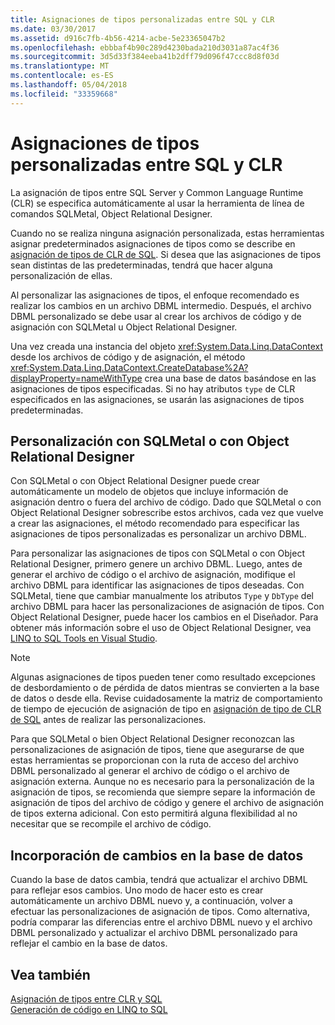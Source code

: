 ```yaml
---
title: Asignaciones de tipos personalizadas entre SQL y CLR
ms.date: 03/30/2017
ms.assetid: d916c7fb-4b56-4214-acbe-5e23365047b2
ms.openlocfilehash: ebbbaf4b90c289d4230bada210d3031a87ac4f36
ms.sourcegitcommit: 3d5d33f384eeba41b2dff79d096f47ccc8d8f03d
ms.translationtype: MT
ms.contentlocale: es-ES
ms.lasthandoff: 05/04/2018
ms.locfileid: "33359668"
---
```

# <a name="sql-clr-custom-type-mappings"></a>Asignaciones de tipos personalizadas entre SQL y CLR
La asignación de tipos entre SQL Server y Common Language Runtime (CLR) se especifica automáticamente al usar la herramienta de línea de comandos SQLMetal, Object Relational Designer.  
  
 Cuando no se realiza ninguna asignación personalizada, estas herramientas asignar predeterminados asignaciones de tipos como se describe en [asignación de tipos de CLR de SQL](../../../../../../docs/framework/data/adonet/sql/linq/sql-clr-type-mapping.md). Si desea que las asignaciones de tipos sean distintas de las predeterminadas, tendrá que hacer alguna personalización de ellas.  
  
 Al personalizar las asignaciones de tipos, el enfoque recomendado es realizar los cambios en un archivo DBML intermedio. Después, el archivo DBML personalizado se debe usar al crear los archivos de código y de asignación con SQLMetal u Object Relational Designer.  
  
 Una vez creada una instancia del objeto <xref:System.Data.Linq.DataContext> desde los archivos de código y de asignación, el método <xref:System.Data.Linq.DataContext.CreateDatabase%2A?displayProperty=nameWithType> crea una base de datos basándose en las asignaciones de tipos especificadas. Si no hay atributos `type` de CLR especificados en las asignaciones, se usarán las asignaciones de tipos predeterminadas.  
  
## <a name="customization-with-sqlmetal-or-or-designer"></a>Personalización con SQLMetal o con Object Relational Designer  
 Con SQLMetal o con Object Relational Designer puede crear automáticamente un modelo de objetos que incluye información de asignación dentro o fuera del archivo de código. Dado que SQLMetal o con Object Relational Designer sobrescribe estos archivos, cada vez que vuelve a crear las asignaciones, el método recomendado para especificar las asignaciones de tipos personalizadas es personalizar un archivo DBML.  
  
 Para personalizar las asignaciones de tipos con SQLMetal o con Object Relational Designer, primero genere un archivo DBML. Luego, antes de generar el archivo de código o el archivo de asignación, modifique el archivo DBML para identificar las asignaciones de tipos deseadas. Con SQLMetal, tiene que cambiar manualmente los atributos `Type` y `DbType` del archivo DBML para hacer las personalizaciones de asignación de tipos. Con Object Relational Designer, puede hacer los cambios en el Diseñador. Para obtener más información sobre el uso de Object Relational Designer, vea [LINQ to SQL Tools en Visual Studio](/visualstudio/data-tools/linq-to-sql-tools-in-visual-studio2).  
  
> [!NOTE]
>  Algunas asignaciones de tipos pueden tener como resultado excepciones de desbordamiento o de pérdida de datos mientras se convierten a la base de datos o desde ella. Revise cuidadosamente la matriz de comportamiento de tiempo de ejecución de asignación de tipo en [asignación de tipo de CLR de SQL](../../../../../../docs/framework/data/adonet/sql/linq/sql-clr-type-mapping.md) antes de realizar las personalizaciones.  
  
 Para que SQLMetal o bien Object Relational Designer reconozcan las personalizaciones de asignación de tipos, tiene que asegurarse de que estas herramientas se proporcionan con la ruta de acceso del archivo DBML personalizado al generar el archivo de código o el archivo de asignación externa. Aunque no es necesario para la personalización de la asignación de tipos, se recomienda que siempre separe la información de asignación de tipos del archivo de código y genere el archivo de asignación de tipos externa adicional. Con esto permitirá alguna flexibilidad al no necesitar que se recompile el archivo de código.  
  
## <a name="incorporating-database-changes"></a>Incorporación de cambios en la base de datos  
 Cuando la base de datos cambia, tendrá que actualizar el archivo DBML para reflejar esos cambios. Uno modo de hacer esto es crear automáticamente un archivo DBML nuevo y, a continuación, volver a efectuar las personalizaciones de asignación de tipos. Como alternativa, podría comparar las diferencias entre el archivo DBML nuevo y el archivo DBML personalizado y actualizar el archivo DBML personalizado para reflejar el cambio en la base de datos.  
  
## <a name="see-also"></a>Vea también  
 [Asignación de tipos entre CLR y SQL](../../../../../../docs/framework/data/adonet/sql/linq/sql-clr-type-mapping.md)  
 [Generación de código en LINQ to SQL](../../../../../../docs/framework/data/adonet/sql/linq/code-generation-in-linq-to-sql.md)
